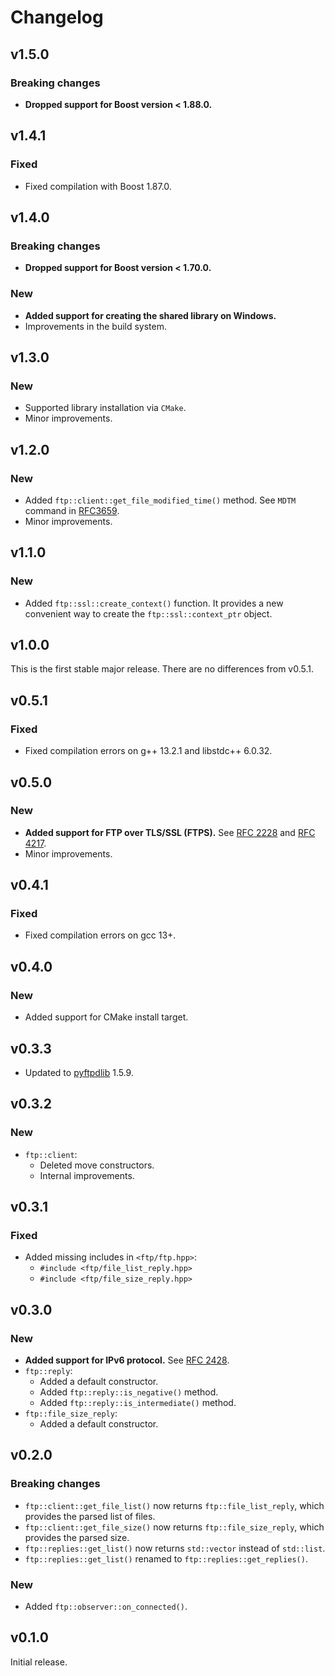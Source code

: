 # Changelog

## v1.5.0

### Breaking changes

- **Dropped support for Boost version < 1.88.0.**

## v1.4.1

### Fixed

- Fixed compilation with Boost 1.87.0. 

## v1.4.0

### Breaking changes

- **Dropped support for Boost version < 1.70.0.**

### New

- **Added support for creating the shared library on Windows.**
- Improvements in the build system.

## v1.3.0

### New
- Supported library installation via `CMake`.
- Minor improvements.

## v1.2.0

### New
- Added `ftp::client::get_file_modified_time()` method. See `MDTM` command in [RFC3659](doc/RFC3659.txt).
- Minor improvements.

## v1.1.0

### New

- Added `ftp::ssl::create_context()` function. It provides a new convenient way to create the `ftp::ssl::context_ptr` object.

## v1.0.0

This is the first stable major release. There are no differences from v0.5.1.

## v0.5.1

### Fixed

- Fixed compilation errors on g++ 13.2.1 and libstdc++ 6.0.32.

## v0.5.0

### New

- **Added support for FTP over TLS/SSL (FTPS).** See [RFC 2228](doc/RFC2228.txt) and [RFC 4217](doc/RFC4217.txt).
- Minor improvements.

## v0.4.1

### Fixed

- Fixed compilation errors on gcc 13+.

## v0.4.0

### New

- Added support for CMake install target.

## v0.3.3

- Updated to [pyftpdlib](https://github.com/giampaolo/pyftpdlib) 1.5.9.

## v0.3.2

### New

- `ftp::client`:
  - Deleted move constructors.
  - Internal improvements.

## v0.3.1

### Fixed

- Added missing includes in `<ftp/ftp.hpp>`:
  - `#include <ftp/file_list_reply.hpp>`
  - `#include <ftp/file_size_reply.hpp>`

## v0.3.0

### New

- **Added support for IPv6 protocol.** See [RFC 2428](doc/RFC2428.txt).
- `ftp::reply`:
  - Added a default constructor.
  - Added `ftp::reply::is_negative()` method.
  - Added `ftp::reply::is_intermediate()` method.
- `ftp::file_size_reply`:
    - Added a default constructor.

## v0.2.0

### Breaking changes

- `ftp::client::get_file_list()` now returns `ftp::file_list_reply`, which provides the parsed list of files.
- `ftp::client::get_file_size()` now returns `ftp::file_size_reply`, which provides the parsed size.
- `ftp::replies::get_list()` now returns `std::vector` instead of `std::list`.
- `ftp::replies::get_list()` renamed to `ftp::replies::get_replies()`.

### New

- Added `ftp::observer::on_connected()`.

## v0.1.0

Initial release.